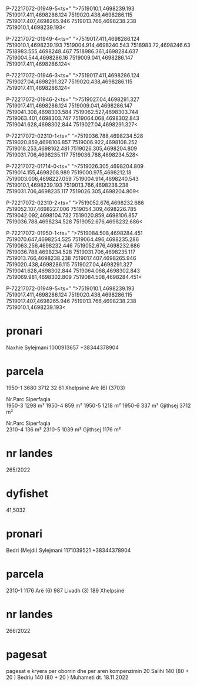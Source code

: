 P-72217072-01949-5<ts=" ">7519010.1,4698239.193 7519017.411,4698286.124 7519020.438,4698286.115 7519017.407,4698265.946 7519013.766,4698238.238 7519010.1,4698239.193<

P-72217072-01949-4<ts=" ">7519017.411,4698286.124 7519010.1,4698239.193 7519004.914,4698240.543 7518983.72,4698246.63 7518983.555,4698248.467 7518986.361,4698284.637 7519004.544,4698286.16 7519009.041,4698286.147 7519017.411,4698286.124<

P-72217072-01946-3<ts=" ">7519017.411,4698286.124 7519027.04,4698291.327 7519020.438,4698286.115 7519017.411,4698286.124<

P-72217072-01946-2<ts=" ">7519027.04,4698291.327 7519017.411,4698286.124 7519009.041,4698286.147 7519041.308,4698303.584 7519062.527,4698303.744 7519063.401,4698303.747 7519064.068,4698302.843 7519041.628,4698302.844 7519027.04,4698291.327<

P-72217072-02310-1<ts=" ">7519036.788,4698234.528 7519020.859,4698106.857 7519006.922,4698108.252 7519018.253,4698162.481 7519026.305,4698204.809 7519031.706,4698235.117 7519036.788,4698234.528<

P-72217072-01714-0<ts=" ">7519026.305,4698204.809 7519014.155,4698208.989 7519000.975,4698212.18 7519003.006,4698227.059 7519004.914,4698240.543 7519010.1,4698239.193 7519013.766,4698238.238 7519031.706,4698235.117 7519026.305,4698204.809<

P-72217072-02310-2<ts=" ">7519052.676,4698232.686 7519052.107,4698227.006 7519054.309,4698226.785 7519042.092,4698104.732 7519020.859,4698106.857 7519036.788,4698234.528 7519052.676,4698232.686<

P-72217072-01950-1<ts=" ">7519084.508,4698284.451 7519070.647,4698254.525 7519064.496,4698235.286 7519063.256,4698232.446 7519052.676,4698232.686 7519036.788,4698234.528 7519031.706,4698235.117 7519013.766,4698238.238 7519017.407,4698265.946 7519020.438,4698286.115 7519027.04,4698291.327 7519041.628,4698302.844 7519064.068,4698302.843 7519069.981,4698302.809 7519084.508,4698284.451<

P-72217072-01949-5<ts=" ">7519010.1,4698239.193 7519017.411,4698286.124 7519020.438,4698286.115 7519017.407,4698265.946 7519013.766,4698238.238 7519010.1,4698239.193<


# pronari
Naxhie Sylejmani    1000913657  +38344378904

# parcela 
1950-1
3680
3712
32
61
Xhelpsinë
Arë (6)
(3703)

Nr.Parc	Siperfaqia	
1950-3	1298	m²
1950-4	859	m²
1950-5	1218	m²
1950-6	337	m²
Gjithsej	3712	m²

Nr.Parc	Siperfaqia	
2310-4	136	m²
2310-5	1039	m²
Gjithsej	1176	m²

# nr landes
265/2022

# dyfishet
41,5032


# pronari
Bedri (Mejdi) Sylejmani     1171039521  +38344378904

# parcela 
2310-1
1176
Arë (6) 987
Livadh (3) 189
Xhelpsinë

# nr landes
266/2022


# pagesat
pagesat e kryera per oborrin dhe per aren kompenzimin
20 Salihi
140 (80 + 20 ) Bedriu
140 (80 + 20 )  Muhameti
dt. 18.11.2022 